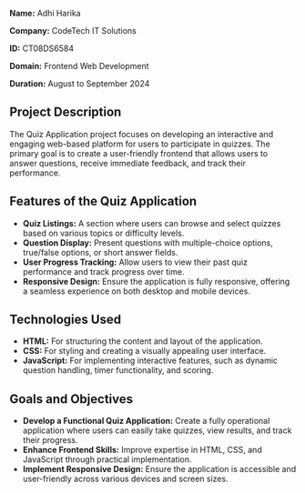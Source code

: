 **Name:** Adhi Harika

**Company:** CodeTech IT Solutions

**ID:** CT08DS6584

**Domain:** Frontend Web Development

**Duration:** August to September 2024

## Project Description
The Quiz Application project focuses on developing an interactive and engaging web-based platform for users to participate in quizzes. The primary goal is to create a user-friendly frontend that allows users to answer questions, receive immediate feedback, and track their performance.

## Features of the Quiz Application
- **Quiz Listings:** A section where users can browse and select quizzes based on various topics or difficulty levels.
- **Question Display:** Present questions with multiple-choice options, true/false options, or short answer fields.
- **User Progress Tracking:** Allow users to view their past quiz performance and track progress over time.
- **Responsive Design:** Ensure the application is fully responsive, offering a seamless experience on both desktop and mobile devices.

## Technologies Used
- **HTML:** For structuring the content and layout of the application.
- **CSS:** For styling and creating a visually appealing user interface.
- **JavaScript:** For implementing interactive features, such as dynamic question handling, timer functionality, and scoring.

## Goals and Objectives
- **Develop a Functional Quiz Application:** Create a fully operational application where users can easily take quizzes, view results, and track their progress.
- **Enhance Frontend Skills:** Improve expertise in HTML, CSS, and JavaScript through practical implementation.
- **Implement Responsive Design:** Ensure the application is accessible and user-friendly across various devices and screen sizes.
